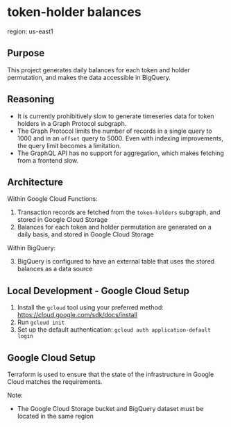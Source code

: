 # token-holder balances

region: us-east1

## Purpose

This project generates daily balances for each token and holder permutation, and makes the data accessible in BigQuery.

## Reasoning

- It is currently prohibitively slow to generate timeseries data for token holders in a Graph Protocol subgraph.
- The Graph Protocol limits the number of records in a single query to 1000 and in an `offset` query to 5000. Even with indexing improvements, the query limit becomes a limitation.
- The GraphQL API has no support for aggregation, which makes fetching from a frontend slow.

## Architecture

Within Google Cloud Functions:
1. Transaction records are fetched from the `token-holders` subgraph, and stored in Google Cloud Storage
2. Balances for each token and holder permutation are generated on a daily basis, and stored in Google Cloud Storage

Within BigQuery:

3. BigQuery is configured to have an external table that uses the stored balances as a data source

## Local Development - Google Cloud Setup

1. Install the `gcloud` tool using your preferred method: https://cloud.google.com/sdk/docs/install
2. Run `gcloud init`
3. Set up the default authentication: `gcloud auth application-default login`

## Google Cloud Setup

Terraform is used to ensure that the state of the infrastructure in Google Cloud matches the requirements.

Note:

- The Google Cloud Storage bucket and BigQuery dataset must be located in the same region

